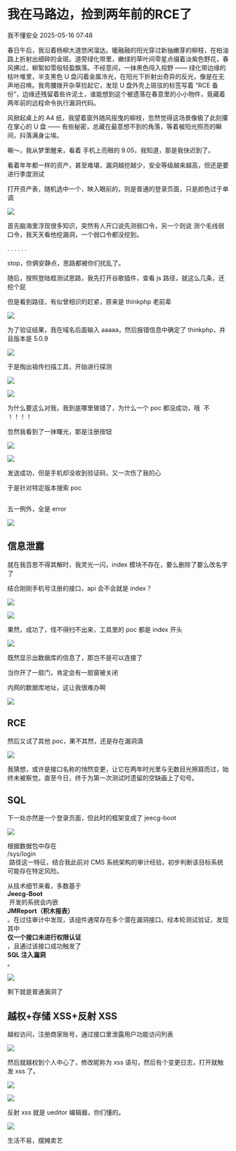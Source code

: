 #  我在马路边，捡到两年前的RCE了   
 我不懂安全   2025-05-16 07:48  
  
春日午后，我沿着杨柳大道悠闲溜达。暖融融的阳光穿过新抽嫩芽的柳枝，在柏油路上折射出细碎的金斑。道旁绿化带里，嫩绿的草叶间零星点缀着淡紫色野花，春风拂过，柳絮如雪般轻盈飘落。不经意间，一抹黑色闯入视野 —— 绿化带边缘的枯叶堆里，半支黑色 U 盘闪着金属冷光，在阳光下折射出奇异的反光，像是在无声地召唤。我弯腰拨开杂草捡起它，发现 U 盘外壳上斑驳的标签写着 “RCE 备份”，边缘还残留着些许泥土，谁能想到这个被遗落在春意里的小小物件，竟藏着两年前的远程命令执行漏洞代码。  
  
风掀起桌上的 A4 纸，我望着窗外随风摇曳的柳枝，忽然觉得这场景像极了此刻攥在掌心的 U 盘 —— 有些秘密，总藏在最意想不到的角落，等着被阳光照亮的瞬间，抖落满身尘埃。  
  
唰～，我从梦里醒来，看着 手机上亮眼的 9.05，我知道，那是我快迟到了。   
  
看着年年都一样的资产，甚至难堪，漏洞越挖越少，安全等级越来越高，但还是要进行季度测试  
  
打开资产表，随机选中一个，映入眼前的，则是普通的登录页面，只是颜色过于单调  
  
![](https://mmbiz.qpic.cn/sz_mmbiz_png/BAby4Fk1HQbLkACGcEqzY7p9yib1tBEYEjdDekyp7qJAaic2F7VMEneQjRmBOjRiaTcQxcueia1MNI2CCz4adSedFg/640?wx_fmt=png&from=appmsg "")  
  
  
首先脑海里浮现很多知识，突然有人开口说先测弱口令，另一个则说 测个毛线弱口令，我天天看他挖漏洞，一个弱口令都没挖到。  
  
. . . . . .  
  
stop，你俩安静点，思路都被你们扰乱了。  
  
随后，按照登陆框测试思路，我先打开谷歌插件，查看 js 路径，就这么几条，还挖个屁  
  
但是看到路径，有似曾相识的赶紧，原来是 thinkphp 老前辈  
  
![](https://mmbiz.qpic.cn/sz_mmbiz_png/BAby4Fk1HQbLkACGcEqzY7p9yib1tBEYEqzZHvCB62slkwMfYF7WpkzXGR8GGia7dL213D4gljycL0Bheeu5k0zw/640?wx_fmt=png&from=appmsg "")  
  
  
为了验证结果，我在域名后面输入 aaaaa，然后报错信息中确定了 thinkphp，并且版本是 5.0.9  
  
![](https://mmbiz.qpic.cn/sz_mmbiz_png/BAby4Fk1HQbLkACGcEqzY7p9yib1tBEYE9egwK4fOg3FYz0RbOreJ98TQlXxcKSpLnnQ4bKXq0I1HVK2muFnicjw/640?wx_fmt=png&from=appmsg "")  
  
  
于是掏出祖传扫描工具，开始进行探测  
  
![](https://mmbiz.qpic.cn/sz_mmbiz_png/BAby4Fk1HQbLkACGcEqzY7p9yib1tBEYE4FjXz4zJYoXHtwOaqUurVwib9axz94QjPVicSbaiabVmMPz7WmO65gLvw/640?wx_fmt=png&from=appmsg "")  
  
![](https://mmbiz.qpic.cn/sz_mmbiz_png/BAby4Fk1HQbLkACGcEqzY7p9yib1tBEYEsxiaCDDuj046zuKorNa92mEu7D6C7GIH5EiaZlBL2KacmmkiahoS10vhA/640?wx_fmt=png&from=appmsg "")  
  
  
为什么要这么对我，我到底哪里做错了，为什么一个 poc 都没成功，哦  不 ！！！！  
  
忽然我看到了一抹曙光，那是注册按钮  
  
![](https://mmbiz.qpic.cn/sz_mmbiz_png/BAby4Fk1HQbLkACGcEqzY7p9yib1tBEYE5IkzzaHM3jU7v0gAVnq1ORziaX1TL7OPrzj2ylAUFBcD58GS5px2jUA/640?wx_fmt=png&from=appmsg "")  
  
![](https://mmbiz.qpic.cn/sz_mmbiz_png/BAby4Fk1HQbLkACGcEqzY7p9yib1tBEYE3RVicJ10qmJKBCI6jOKicU4yd62HUBo0znSOgfnpz3EtQYw74eQv2wtg/640?wx_fmt=png&from=appmsg "")  
  
  
发送成功，但是手机却没收到验证码，又一次伤了我的心  
  
于是针对特定版本搜索 poc  
```
```  
  
五一例外，全是 error  
  
![](https://mmbiz.qpic.cn/sz_mmbiz_png/BAby4Fk1HQbLkACGcEqzY7p9yib1tBEYEeaI3eLD7Nj8Qia0DpuCujckzl51XskpKRaRibNicic2yDngdHsyrnx8wQQ/640?wx_fmt=png&from=appmsg "")  
  
## 信息泄露  
  
就在我百思不得其解时，我灵光一闪，index 模块不存在，要么删除了要么改名字了  
  
结合刚刚手机号注册的接口，api 会不会就是 index？  
  
![](https://mmbiz.qpic.cn/sz_mmbiz_png/BAby4Fk1HQbLkACGcEqzY7p9yib1tBEYEcrpjq2kJZx7D5iczAg8h46cjicPDXbrpPC9UQFHczic79QRRJticwvVBSw/640?wx_fmt=png&from=appmsg "")  
  
![](https://mmbiz.qpic.cn/sz_mmbiz_png/BAby4Fk1HQbLkACGcEqzY7p9yib1tBEYE0NuXgUj6icCfKHdCibo5ibCp9MQGGJ1al3jNNPLw0zp3MfO7aAoLwib7ibA/640?wx_fmt=png&from=appmsg "")  
  
果然，成功了，怪不得扫不出来，工具里的 poc 都是 index 开头  
  
![](https://mmbiz.qpic.cn/sz_mmbiz_png/BAby4Fk1HQbLkACGcEqzY7p9yib1tBEYEibibKfyVdtcbJ0IuBPddGVSic2Ipia8fy0wVgCZyC7MfqoXKgKGXV0WjIA/640?wx_fmt=png&from=appmsg "")  
  
既然显示出数据库的信息了，那岂不是可以连接了  
  
当你开了一扇门，肯定会有一扇窗被关闭  
  
内网的数据库地址，这让我很难办啊  
  
![](https://mmbiz.qpic.cn/sz_mmbiz_png/BAby4Fk1HQbLkACGcEqzY7p9yib1tBEYEDRicNb40brX2AIib6GsPB8F5uTa0WEvQgczbCpjJwJKLwGYvD1hib5icfA/640?wx_fmt=png&from=appmsg "")  
  
## RCE  
  
然后又试了其他 poc，果不其然，还是存在漏洞滴  
  
![](https://mmbiz.qpic.cn/sz_mmbiz_png/BAby4Fk1HQbLkACGcEqzY7p9yib1tBEYEeibvkced5RiaGbiaKsqkn8fMQk0yIOULUJd57lP8RYeKO1qzH1oYtRaHg/640?wx_fmt=png&from=appmsg "")  
  
  
我猜想，或许是接口名称的悄然变更，让它在两年时光里与无数目光擦肩而过，始终未被察觉。直至今日，终于为第一次测试时遗留的空缺画上了句号。  
## SQL  
  
下一处亦然是一个登录页面，但此时的框架变成了 jeecg-boot  
  
![](https://mmbiz.qpic.cn/sz_mmbiz_png/BAby4Fk1HQbLkACGcEqzY7p9yib1tBEYExB5pcbftJrhWPbNflhogFj1qoW13TLeE0SYsOuMy69ntTGhSnxBic3w/640?wx_fmt=png&from=appmsg "")  
  
根据数据包中存在   
/sys/login  
 路径这一特征，结合我此前对 CMS 系统架构的审计经验，初步判断该目标系统可能存在特定风险。  
  
从技术细节来看，多数基于   
**Jeecg-Boot**  
 开发的系统会内嵌   
**JMReport（积木报表）**  
。在过往审计中发现，该组件通常存在多个潜在漏洞接口。经本轮测试验证，发现其中  
**仅一个接口未进行权限认证**  
，且通过该接口成功触发了  
**SQL 注入漏洞**  
。  
  
![](https://mmbiz.qpic.cn/sz_mmbiz_png/BAby4Fk1HQbLkACGcEqzY7p9yib1tBEYESgukcfTXsyhWv1dfMQoaATAPIYKXNoC0uAHB9BzAloWHdBSpKJuLIw/640?wx_fmt=png&from=appmsg "")  
  
  
剩下就是普通漏洞了  
## 越权+存储 XSS+反射 XSS  
  
越权访问，注册商家账号，通过接口里泄露用户功能访问列表  
  
![](https://mmbiz.qpic.cn/sz_mmbiz_png/BAby4Fk1HQbLkACGcEqzY7p9yib1tBEYEbQIwGBftBBuibibWL2foV0CmuYCQiaWqpPI1SUKNPeme1pFETJcvy63Fg/640?wx_fmt=png&from=appmsg "")  
  
  
然后就越权到个人中心了，修改昵称为 xss 语句，然后有个变更日志，打开就触发 xss 了。  
  
![](https://mmbiz.qpic.cn/sz_mmbiz_png/BAby4Fk1HQbLkACGcEqzY7p9yib1tBEYEsWVqWHLoVkSylIxkwLr1iaY7DGRjowILfnXkde7q1kEY1kfN5IIDWBQ/640?wx_fmt=png&from=appmsg "")  
  
![](https://mmbiz.qpic.cn/sz_mmbiz_png/BAby4Fk1HQbLkACGcEqzY7p9yib1tBEYESkWQTLAyWFIic9h7E3DXRTQiap5x25iaZlVnsmVFpuL1DxTt1csB9qZzQ/640?wx_fmt=png&from=appmsg "")  
  
  
反射 xss 就是 ueditor 编辑器，你们懂的。  
  
![](https://mmbiz.qpic.cn/sz_mmbiz_png/BAby4Fk1HQbLkACGcEqzY7p9yib1tBEYEWcIeI5Cda1rOPgaiapZErZfKJT1z1BZ11FsUEt9rH3SjY1Y777cdqeQ/640?wx_fmt=png&from=appmsg "")  
  
  
生活不易，摆摊卖艺  
  
  
  
